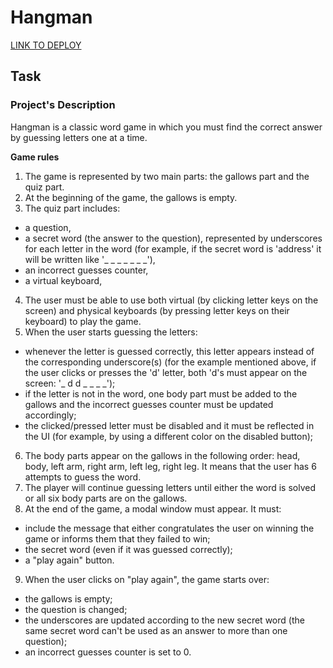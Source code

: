 # Hangman

[LINK TO DEPLOY](https://hangman-andrey257686.netlify.app/)

## Task
### Project's Description
Hangman is a classic word game in which you must find the correct answer by guessing letters one at a time.

**Game rules**
1. The game is represented by two main parts: the gallows part and the quiz part.
2. At the beginning of the game, the gallows is empty.
3. The quiz part includes:
- a question,
- a secret word (the answer to the question), represented by underscores for each letter in the word (for example, if the secret word is 'address' it will be written like '_ _ _ _ _ _ _'),
- an incorrect guesses counter,
- a virtual keyboard,
4. The user must be able to use both virtual (by clicking letter keys on the screen) and physical keyboards (by pressing letter keys on their keyboard) to play the game.
5. When the user starts guessing the letters:
- whenever the letter is guessed correctly, this letter appears instead of the corresponding underscore(s) (for the example mentioned above, if the user clicks or presses the 'd' letter, both 'd's must appear on the screen: '_ d d _ _ _ _');
- if the letter is not in the word, one body part must be added to the gallows and the incorrect guesses counter must be updated accordingly;
- the clicked/pressed letter must be disabled and it must be reflected in the UI (for example, by using a different color on the disabled button);
6. The body parts appear on the gallows in the following order: head, body, left arm, right arm, left leg, right leg. It means that the user has 6 attempts to guess the word.
7. The player will continue guessing letters until either the word is solved or all six body parts are on the gallows.
8. At the end of the game, a modal window must appear. It must:
- include the message that either congratulates the user on winning the game or informs them that they failed to win;
- the secret word (even if it was guessed correctly);
- a "play again" button.
9. When the user clicks on "play again", the game starts over:
- the gallows is empty;
- the question is changed;
- the underscores are updated according to the new secret word (the same secret word can't be used as an answer to more than one question);
- an incorrect guesses counter is set to 0.
